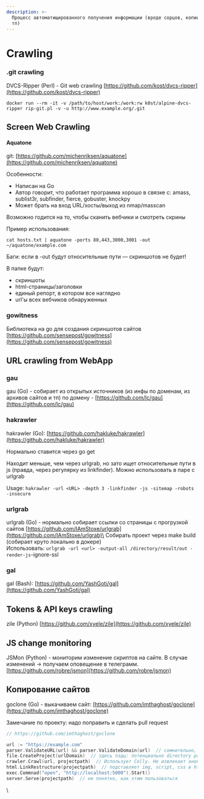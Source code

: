 ```yaml
---
description: >-
  Процесс автоматищированного получения информации (вроде сорцов, копии сайта и
  тп)
---
```


# Crawling

### .git crawling

DVCS-Ripper (Perl) - Git web crawling [https://github.com/kost/dvcs-ripper](https://github.com/kost/dvcs-ripper)

```
docker run --rm -it -v /path/to/host/work:/work:rw k0st/alpine-dvcs-ripper rip-git.pl -v -u http://www.example.org/.git
```

## Screen Web Crawling

#### Aquatone

git:  [https://github.com/michenriksen/aquatone](https://github.com/michenriksen/aquatone)

Особенности:

* Написан на Go
* Автор говорит, что работает программа  хорошо в связке с: amass, sublist3r, subfinder, fierce, gobuster, knockpy
* Может брать на вход URL/хосты/выход из nmap/masscan

Возможно годится на то, чтобы сканить вебчики и смотреть скрины

Пример использования:&#x20;

```
cat hosts.txt | aquatone -ports 80,443,3000,3001 -out ~/aquatone/example.com
```

Баги: если в -out будут относительные пути — скриншотов не будет!

В папке будут:&#x20;

* скриншоты
* html-страницы/заголовки
* единый репорт, в котором все наглядно
* url'ы всех вебчиков обнаруженных

### gowitness

Библиотека на go для создания скриншотов сайтов [https://github.com/sensepost/gowitness](https://github.com/sensepost/gowitness)

## URL crawling from WebApp

### gau

gau (Go) - собирает из открытых источников (из инфы по доменам, из архивов сайтов и тп) по домену - [https://github.com/lc/gau](https://github.com/lc/gau)

### hakrawler

hakrawler (Go): [https://github.com/hakluke/hakrawler](https://github.com/hakluke/hakrawler)

Нормально ставится через go get

Находит меньше, чем через urlgrab, но зато ищет относительные пути в js (правда, через регулярку из linkfinder). Можно использовать в паре с urlgrab

Usage: `hakrawler -url <URL> -depth 3 -linkfinder -js -sitemap -robots -insecure`

### urlgrab

urlgrab (Go) - нормально собирает ссылки со страницы с прогрузкой сайтов [https://github.com/IAmStoxe/urlgrab](https://github.com/IAmStoxe/urlgrab)\
Собирать проект через make build (собирает круто локально в докере)\
Использовать: `urlgrab -url <url> -output-all /directory/result/out -render-js`-ignore-ssl

### gal

gal (Bash): [https://github.com/YashGoti/gal](https://github.com/YashGoti/gal)

## Tokens & API keys crawling

zile (Python) [https://github.com/xyele/zile](https://github.com/xyele/zile)

## JS change monitoring

JSMon (Python) - мониторим изменение скриптов  на сайте. В случае изменений -> получаем оповещение в телеграмм. [https://github.com/robre/jsmon](https://github.com/robre/jsmon)

## Копирование сайтов

goclone (Go) - выкачиваем сайт: [https://github.com/imthaghost/goclone](https://github.com/imthaghost/goclone)

Замечание по проекту: надо поправить и сделать pull request

```go
// https://github.com/imthaghost/goclone

url := "https://example.com"
parser.ValidateURL(url) && parser.ValidateDomain(url)  // сомнительно, конечно: лучше использовать какую-то др библиотеку
file.CreateProject(urlDomain)  // здесь пздц: потенциально directory path traversal -> исправить. Extractor - отвечает за сохранение информации со страницы в локальную директорию
crawler.Crawl(url, projectpath)  // Использует Colly. Не извлекает анонимные скрипты, оставляет их в html
html.LinkRestructure(projectpath)  // подставляет img, script, css в html + форматирует
exec.Commnad("open", "http://localhost:5000").Start()
server.Serve(projectpath)  // не понятно, как этим пользоваться

```



\
